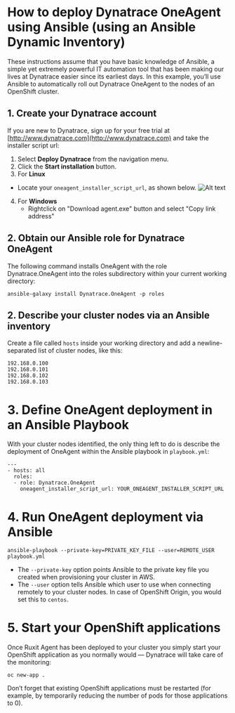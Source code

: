 # How to deploy Dynatrace OneAgent using Ansible (using an Ansible Dynamic Inventory)

These instructions assume that you have basic knowledge of Ansible, a simple yet extremely powerful IT automation tool that has been making our lives at Dynatrace easier since its earliest days. In this example, you’ll use Ansible to automatically roll out Dynatrace OneAgent to the nodes of an OpenShift cluster.

## 1. Create your Dynatrace account

If you are new to Dynatrace, sign up for your free trial at [http://www.dynatrace.com](http://www.dynatrace.com) and take the installer script url:

1. Select **Deploy Dynatrace** from the navigation menu.
2. Click the **Start installation** button.
3.  For **Linux**
   - Locate your `oneagent_installer_script_url`, as shown below.
   ![Alt text](https://user-images.githubusercontent.com/23307837/31117056-a912fb0c-a828-11e7-8020-f065adf65fa9.png)
4. For **Windows**
    - Rightclick on "Download agent.exe" button and select "Copy link address"

## 2. Obtain our Ansible role for Dynatrace OneAgent

The following command installs OneAgent with the role Dynatrace.OneAgent into the roles subdirectory within your current working directory:

```
ansible-galaxy install Dynatrace.OneAgent -p roles
```

## 2. Describe your cluster nodes via an Ansible inventory

Create a file called `hosts` inside your working directory and add a newline-separated list of cluster nodes, like this:

```
192.168.0.100
192.168.0.101
192.168.0.102
192.168.0.103
```

# 3. Define OneAgent deployment in an Ansible Playbook

With your cluster nodes identified, the only thing left to do is describe the deployment of OneAgent within the Ansible playbook in `playbook.yml`:

```
---
- hosts: all
  roles:
  - role: Dynatrace.OneAgent
    oneagent_installer_script_url: YOUR_ONEAGENT_INSTALLER_SCRIPT_URL
```

# 4. Run OneAgent deployment via Ansible

```
ansible-playbook --private-key=PRIVATE_KEY_FILE --user=REMOTE_USER playbook.yml 
```

- The `--private-key` option points Ansible to the private key file you created when provisioning your cluster in AWS.
- The `--user` option tells Ansible which user to use when connecting remotely to your cluster nodes. In case of OpenShift Origin, you would set this to `centos`.

# 5. Start your OpenShift applications

Once Ruxit Agent has been deployed to your cluster you simply start your OpenShift application as you normally would — Dynatrace will take care of the monitoring:

```
oc new-app .
```

Don’t forget that existing OpenShift applications must be restarted (for example, by temporarily reducing the number of pods for those applications to 0).
